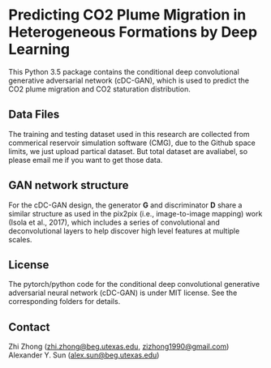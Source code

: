 # Predicting CO2 Plume Migration in Heterogeneous Formations by Deep Learning
This Python 3.5 package contains the conditional deep convolutional generative adversarial network (cDC-GAN), which is used to predict the CO2 plume migration and CO2 staturation distribution. 
## Data Files
The training and testing dataset used in this research are collected from commerical reservoir simulation software (CMG), due to the Github space limits, we just upload partical dataset. But total dataset are avaliabel, so please email me if you want to get those data. 
## GAN network structure
For the cDC-GAN design, the generator **__G__** and discriminator **__D__** share a similar structure as used in the pix2pix (i.e., image-to-image mapping) work (Isola et al., 2017), which includes a series of convolutional and deconvolutional layers to help discover high level features at multiple scales. 
## License
The pytorch/python code for the conditional deep convolutional generative adversarial neural network (cDC-GAN) is under MIT license. See the corresponding folders for details.

## Contact
Zhi Zhong (zhi.zhong@beg.utexas.edu, zizhong1990@gmail.com)
Alexander Y. Sun (alex.sun@beg.utexas.edu)
